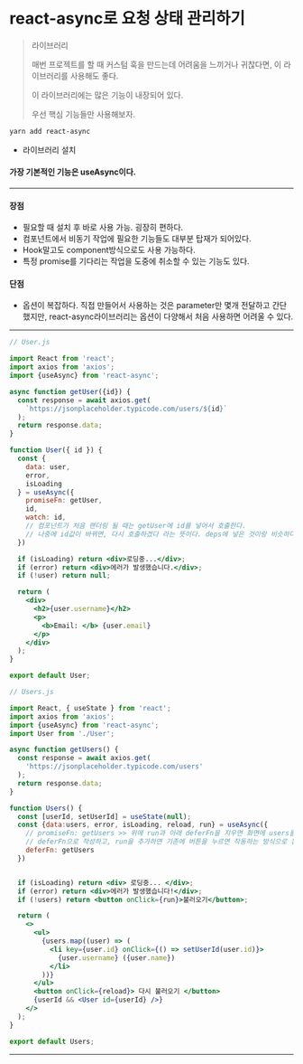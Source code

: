 # react-async로 요청 상태 관리하기

> 라이브러리
>
> 매번 프로젝트를 할 때 커스텀 훅을 만드는데 어려움을 느끼거나 귀찮다면, 이 라이브러리를 사용해도 좋다.
>
> 이 라이브러리에는 많은 기능이 내장되어 있다.
>
> 우선 핵심 기능들만 사용해보자.

```markdown
yarn add react-async
```

- 라이브러리 설치

#### 가장 기본적인 기능은 useAsync이다.

---

#### 장점

- 필요할 때 설치 후 바로 사용 가능. 굉장히 편하다.
- 컴포넌트에서 비동기 작업에 필요한 기능들도 대부분 탑재가 되어있다.
- Hook말고도 component방식으로도 사용 가능하다.
- 특정 promise를 기다리는 작업을 도중에 취소할 수 있는 기능도 있다.

#### 단점

- 옵션이 복잡하다. 직접 만들어서 사용하는 것은 parameter만 몇개 전달하고 간단했지만, react-async라이브러리는 옵션이 다양해서 처음 사용하면 어려울 수 있다.

---

```jsx
// User.js

import React from 'react';
import axios from 'axios';
import {useAsync} from 'react-async';

async function getUser({id}) {
  const response = await axios.get(
    `https://jsonplaceholder.typicode.com/users/${id}`
  );
  return response.data;
}

function User({ id }) {
  const {
    data: user,
    error,
    isLoading
  } = useAsync({
    promiseFn: getUser,
    id,
    watch: id,
    // 컴포넌트가 처음 랜더링 될 때는 getUser에 id를 넣어서 호출한다.
    // 나중에 id값이 바뀌면, 다시 호출하겠다 라는 뜻이다. deps에 넣은 것이랑 비슷하다고 생각하면 된다.
  })

  if (isLoading) return <div>로딩중...</div>;
  if (error) return <div>에러가 발생했습니다.</div>;
  if (!user) return null;

  return (
    <div>
      <h2>{user.username}</h2>
      <p>
        <b>Email: </b> {user.email}
      </p>
    </div>
  );
}

export default User;
```

```jsx
// Users.js

import React, { useState } from 'react';
import axios from 'axios';
import {useAsync} from 'react-async';
import User from './User';

async function getUsers() {
  const response = await axios.get(
    'https://jsonplaceholder.typicode.com/users'
  );
  return response.data;
}

function Users() {
  const [userId, setUserId] = useState(null);
  const {data:users, error, isLoading, reload, run} = useAsync({
    // promiseFn: getUsers >> 위에 run과 아래 deferFn을 지우면 화면에 users들이 바로 로딩된다.
    // deferFn으로 작성하고, run을 추가하면 기존에 버튼을 누르면 작동하는 방식으로 된다.
    deferFn: getUsers
  })


  if (isLoading) return <div> 로딩중... </div>;
  if (error) return <div>에러가 발생했습니다!</div>;
  if (!users) return <button onClick={run}>불러오기</button>;

  return (
    <>
      <ul>
        {users.map((user) => (
          <li key={user.id} onClick={() => setUserId(user.id)}>
            {user.username} ({user.name})
          </li> 
        ))}
      </ul>
      <button onClick={reload}> 다시 불러오기 </button>
      {userId && <User id={userId} />}
    </>
  );
}

export default Users;
```

---
